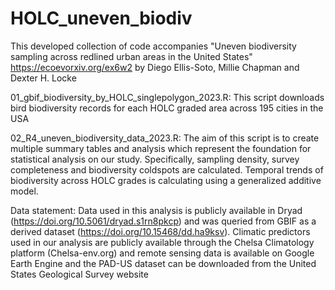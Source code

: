 # HOLC_uneven_biodiv

This developed collection of code accompanies "Uneven biodiversity sampling across redlined urban areas in the United States" https://ecoevorxiv.org/ex6w2 by Diego Ellis-Soto, Millie Chapman and Dexter H. Locke

01_gbif_biodiversity_by_HOLC_singlepolygon_2023.R: This script downloads bird biodiversity records for each HOLC graded area across 195 cities in the USA

02_R4_uneven_biodiversity_data_2023.R: The aim of this script is to create multiple summary tables and analysis which represent the foundation for statistical analysis on our study. Specifically, sampling density, survey completeness and biodiversity coldspots are calculated. Temporal trends of biodiversity across HOLC grades is calculating using a generalized additive model.



Data statement:
Data used in this analysis is publicly available in Dryad (https://doi.org/10.5061/dryad.s1rn8pkcp) and was queried from GBIF as a derived dataset (https://doi.org/10.15468/dd.ha9ksv). Climatic predictors used in our analysis are publicly available through the Chelsa Climatology platform (Chelsa-env.org) and remote sensing data is available on Google Earth Engine and the PAD-US dataset can be downloaded from the United States Geological Survey website
